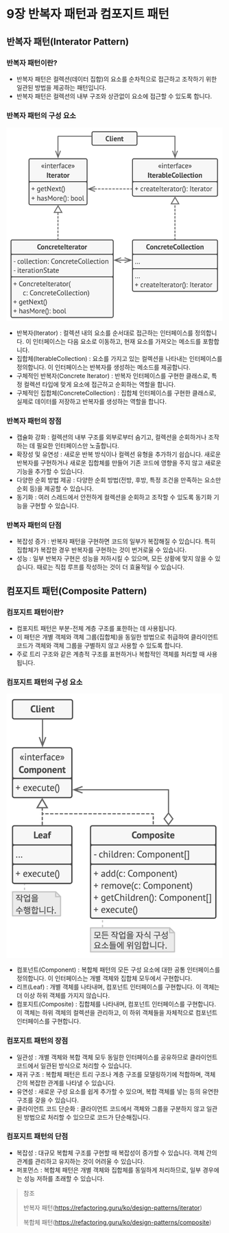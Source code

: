 # 9장 반복자 패턴과 컴포지트 패턴

## 반복자 패턴(Interator Pattern)

### 반복자 패턴이란?

* 반복자 패턴은 컬렉션(데이터 집합)의 요소를 순차적으로 접근하고 조작하기 위한 일관된 방법을 제공하는 패턴입니다.
* 반복자 패턴은 컬렉션의 내부 구조와 상관없이 요소에 접근할 수 있도록 합니다.

### 반복자 패턴의 구성 요소

<img src="img/IteratorPattern.png" width="600">

* 반복자(Iterator) : 컬렉션 내의 요소를 순서대로 접근하는 인터페이스를 정의합니다. 이 인터페이스는 다음 요소로 이동하고, 현재 요소를 가져오는 메소드를 포함합니다.
* 집합체(IterableCollection) : 요소를 가지고 있는 컬렉션을 나타내는 인터페이스를 정의합니다. 이 인터페이스는 반복자를 생성하는 메소드를 제공합니다.
* 구체적인 반복자(Concrete Iterator) : 반복자 인터페이스를 구현한 클래스로, 특정 컬렉션 타입에 맞게 요소에 접근하고 순회하는 역할을 합니다.
* 구체적인 집합체(ConcreteCollection) : 집합체 인터페이스를 구현한 클래스로, 실제로 데이터를 저장하고 반복자를 생성하는 역할을 합니다.

### 반복자 패턴의 장점

* 캡슐화 강화 : 컬렉션의 내부 구조를 외부로부터 숨기고, 컬렉션을 순회하거나 조작하는 데 필요한 인터페이스만 노출합니다.
* 확장성 및 유연성 : 새로운 반복 방식이나 컬렉션 유형을 추가하기 쉽습니다. 새로운 반복자를 구현하거나 새로운 집합체를 만들어 기존 코드에 영향을 주지 않고 새로운 기능을 추가할 수 있습니다.
* 다양한 순회 방법 제공 : 다양한 순회 방법(전방, 후방, 특정 조건을 만족하는 요소만 순회 등)을 제공할 수 있습니다.
* 동기화 : 여러 스레드에서 안전하게 컬렉션을 순회하고 조작할 수 있도록 동기화 기능을 구현할 수 있습니다.

### 반복자 패턴의 단점

* 복잡성 증가 : 반복자 패턴을 구현하면 코드의 일부가 복잡해질 수 있습니다. 특히 집합체가 복잡한 경우 반복자를 구현하는 것이 번거로울 수 있습니다.
* 성능 : 일부 반복자 구현은 성능을 저하시킬 수 있으며, 모든 상황에 맞지 않을 수 있습니다. 때로는 직접 루프를 작성하는 것이 더 효율적일 수 있습니다.

## 컴포지트 패턴(Composite Pattern)

### 컴포지트 패턴이란?

* 컴포지트 패턴은 부분-전체 계층 구조를 표한하는 데 사용됩니다.
* 이 패턴은 개별 객체와 객체 그룹(집합체)을 동일한 방법으로 취급하여 클라이언트 코드가 객체와 객체 그룹을 구별하지 않고 사용할 수 있도록 합니다.
* 주로 트리 구조와 같은 계층적 구조를 표현하거나 복합적인 객체를 처리할 때 사용됩니다.

### 컴포지트 패턴의 구성 요소

<img src="img/CompositePattern.png" width="600">

* 컴포넌트(Component) : 복합체 패턴의 모든 구성 요소에 대한 공통 인터페이스를 정의합니다. 이 인터페이스는 개별 객체와 집합체 모두에서 구현합니다.
* 리프(Leaf) : 개별 객체를 나타내며, 컴포넌트 인터페이스를 구현합니다. 이 객체는 더 이상 하위 객체를 가지지 않습니다.
* 컴포지트(Composite) : 집합체를 나타내며, 컴포넌트 인터페이스를 구현합니다. 이 객체는 하위 객체의 컬렉션을 관리하고, 이 하위 객체들을 자체적으로 컴포넌트 인터페이스를 구현합니다.

### 컴포지트 패턴의 장점

* 일관성 : 개별 객체와 복합 객체 모두 동일한 인터페이스를 공유하므로 클라이언트 코드에서 일관된 방식으로 처리할 수 있습니다.
* 재귀 구조 : 복합체 패턴은 트리 구조나 계층 구조를 모델링하기에 적합하며, 객체 간의 복잡한 관계를 나타낼 수 있습니다.
* 유연성 : 새로운 구성 요소를 쉽게 추가할 수 있으며, 복합 객체를 넣는 등의 유연한 구조를 갖을 수 있습니다.
* 클라이언트 코드 단순화 : 클라이언트 코드에서 객체와 그룹을 구분하지 않고 일관된 방법으로 처리할 수 있으므로 코드가 단순해집니다.

### 컴포지트 패턴의 단점

* 복잡성 : 대규모 복합체 구조를 구현할 때 복잡성이 증가할 수 있습니다. 객체 간의 관계를 관리하고 유지하는 것이 어려울 수 있습니다.
* 퍼포먼스 : 복합체 패턴은 개별 객체와 집합체를 동일하게 처리하므로, 일부 경우에는 성능 저하를 초래할 수 있습니다.

> 참조
> 
> 반복자 패턴(https://refactoring.guru/ko/design-patterns/iterator)
>
> 복합체 패턴(https://refactoring.guru/ko/design-patterns/composite)